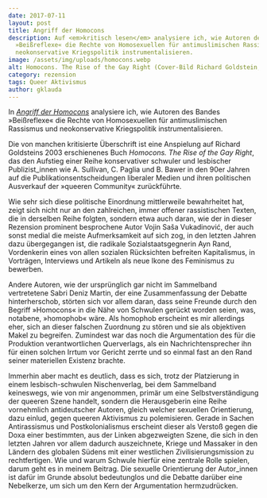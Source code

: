 ```yaml
---
date: 2017-07-11
layout: post
title: Angriff der Homocons
description: Auf <em>kritisch lesen</em> analysiere ich, wie Autoren des Bandes
  »Beißreflexe« die Rechte von Homosexuellen für antimuslimischen Rassismus und
  neokonservative Kriegspolitik instrumentalisieren.
image: /assets/img/uploads/homocons.webp
alt: Homocons. The Rise of the Gay Right (Cover-Bild Richard Goldstein, 2003)
category: rezension
tags: Queer Aktivismus
author: gklauda
---
```

In *[Angriff der Homocons](https://kritisch-lesen.de/rezension/angriff-der-homocons)* analysiere ich, wie Autoren des Bandes »Beißreflexe« die Rechte von Homosexuellen für antimuslimischen Rassismus und neokonservative Kriegspolitik instrumentalisieren.

Die von manchen kritisierte Überschrift ist eine Anspielung auf Richard Goldsteins 2003 erschienenes Buch *Homocons. The Rise of the Gay Right*, das den Aufstieg einer Reihe konservativer schwuler und lesbischer Publizist_innen wie A. Sullivan, C. Paglia und B. Bawer in den 90er Jahren auf die Publikationsentscheidungen liberaler Medien und ihren politischen Ausverkauf der »queeren Community« zurückführte.

Wie sehr sich diese politische Einordnung mittlerweile bewahrheitet hat, zeigt sich nicht nur an den zahlreichen, immer offener rassistischen Texten, die in derselben Reihe folgten, sondern etwa auch daran, wie der in dieser Rezension prominent besprochene Autor Vojin Saša Vukadinović, der auch sonst medial die meiste Aufmerksamkeit auf sich zog, in den letzten Jahren dazu übergegangen ist, die radikale Sozialstaatsgegnerin Ayn Rand, Vordenkerin eines von allen sozialen Rücksichten befreiten Kapitalismus, in Vorträgen, Interviews und Artikeln als neue Ikone des Feminismus zu bewerben.

Andere Autoren, wie der ursprünglich gar nicht im Sammelband vertretetene Sabri Deniz Martin, der eine Zusammenfassung der Debatte hinterherschob, störten sich vor allem daran, dass seine Freunde durch den Begriff »Homocons« in die Nähe von Schwulen gerückt worden seien, was, notabene, »homophob« wäre. Als homophob erscheint es mir allerdings eher, sich an dieser falschen Zuordnung zu stören und sie als objektiven Makel zu begreifen. Zumindest war das noch die Argumentation des für die Produktion verantwortlichen Querverlags, als ein Nachrichtensprecher ihn für einen solchen Irrtum vor Gericht zerrte und so einmal fast an den Rand seiner materiellen Existenz brachte.

Immerhin aber macht es deutlich, dass es sich, trotz der Platzierung in einem lesbisch-schwulen Nischenverlag, bei dem Sammelband keineswegs, wie von mir angenommen, primär um eine Selbstverständigung der queeren Szene handelt, sondern die Herausgeberin eine Reihe vornehmlich antideutscher Autoren, gleich welcher sexuellen Orientierung, dazu einlud, gegen queeren Aktivismus zu polemisieren. Gerade in Sachen Antirassismus und Postkolonialismus erscheint dieser als Verstoß gegen die Doxa einer bestimmten, aus der Linken abgezweigten Szene, die sich in den letzten Jahren vor allem dadurch auszeichnete, Kriege und Massaker in den Ländern des globalen Südens mit einer westlichen Zivilisierungsmission zu rechtfertigen. Wie und warum Schwule hierfür eine zentrale Rolle spielen, darum geht es in meinem Beitrag. Die sexuelle Orientierung der Autor_innen ist dafür im Grunde absolut bedeutunglos und die Debatte darüber eine Nebelkerze, um sich um den Kern der Argumentation hermzudrücken.